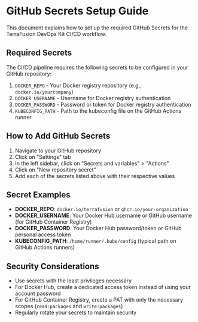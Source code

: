 # GitHub Secrets Setup Guide

This document explains how to set up the required GitHub Secrets for the TerraFusion DevOps Kit CI/CD workflow.

## Required Secrets

The CI/CD pipeline requires the following secrets to be configured in your GitHub repository:

1. `DOCKER_REPO` - Your Docker registry repository (e.g., `docker.io/yourcompany`)
2. `DOCKER_USERNAME` - Username for Docker registry authentication
3. `DOCKER_PASSWORD` - Password or token for Docker registry authentication
4. `KUBECONFIG_PATH` - Path to the kubeconfig file on the GitHub Actions runner

## How to Add GitHub Secrets

1. Navigate to your GitHub repository
2. Click on "Settings" tab
3. In the left sidebar, click on "Secrets and variables" > "Actions"
4. Click on "New repository secret"
5. Add each of the secrets listed above with their respective values

## Secret Examples

- **DOCKER_REPO**: `docker.io/terrafusion` or `ghcr.io/your-organization`
- **DOCKER_USERNAME**: Your Docker Hub username or GitHub username (for GitHub Container Registry)
- **DOCKER_PASSWORD**: Your Docker Hub password/token or GitHub personal access token
- **KUBECONFIG_PATH**: `/home/runner/.kube/config` (typical path on GitHub Actions runners)

## Security Considerations

- Use secrets with the least privileges necessary
- For Docker Hub, create a dedicated access token instead of using your account password
- For GitHub Container Registry, create a PAT with only the necessary scopes (`read:packages` and `write:packages`)
- Regularly rotate your secrets to maintain security
